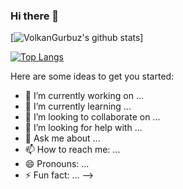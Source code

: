 ### Hi there 👋

[![VolkanGurbuz's github stats](https://github-readme-stats.vercel.app/api?username=volkangurbuz)]

[![Top Langs](https://github-readme-stats.vercel.app/api/top-langs/?username=volkangurbuz&layout=compact)](https://github.com/volkangurbuz/github-readme-stats)


Here are some ideas to get you started:

- 🔭 I’m currently working on ...
- 🌱 I’m currently learning ...
- 👯 I’m looking to collaborate on ...
- 🤔 I’m looking for help with ...
- 💬 Ask me about ...
- 📫 How to reach me: ...
- 😄 Pronouns: ...
- ⚡ Fun fact: ...
-->
